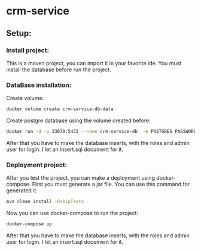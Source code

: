 # crm-service
## Setup:
### Install project:
This is a maven project, you can import it in your favorite ide. You must install the database before run the project.

### DataBase installation:
Create volume:
```bash
docker volume create crm-service-db-data
```

Create postgre database using the volume created before:
```bash
docker run -d -p 33070:5432 --name crm-service-db  -e POSTGRES_PASSWORD=password --mount src=crm-service-db-data,dst=/var/lib/postgres postgres
```

After that you have to make the database inserts, with the roles and admin user for login. I let an insert.sql document for it.

### Deployment project:
After you test the project, you can make a deployment using docker-compose.
First you must generate a jar file. You can use this command for generated it:
```bash
mvn clean install -DskipTests
```

Now you can use docker-compose to run the project:
```bash
docker-compose up 
```

After that you have to make the database inserts, with the roles and admin user for login. I let an insert.sql document for it.